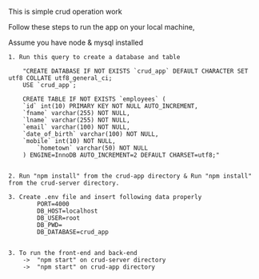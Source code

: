 This is simple crud operation work

Follow these steps to run the app on your local machine,

Assume you have node & mysql installed

    1. Run this query to create a database and table

        "CREATE DATABASE IF NOT EXISTS `crud_app` DEFAULT CHARACTER SET utf8 COLLATE utf8_general_ci;
        USE `crud_app`;

        CREATE TABLE IF NOT EXISTS `employees` (
        `id` int(10) PRIMARY KEY NOT NULL AUTO_INCREMENT,
        `fname` varchar(255) NOT NULL,
        `lname` varchar(255) NOT NULL,
        `email` varchar(100) NOT NULL,
        `date_of_birth` varchar(100) NOT NULL,
        `mobile` int(10) NOT NULL,
            `hometown` varchar(50) NOT NULL
        ) ENGINE=InnoDB AUTO_INCREMENT=2 DEFAULT CHARSET=utf8;"


    2. Run "npm install" from the crud-app directory & Run "npm install" from the crud-server directory.

    3. Create .env file and insert following data properly
            PORT=4000
            DB_HOST=localhost
            DB_USER=root
            DB_PWD=
            DB_DATABASE=crud_app


    3. To run the front-end and back-end
        ->  "npm start" on crud-server directory
        ->  "npm start" on crud-app directory
